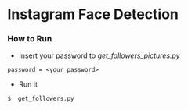 # Instagram Face Detection

### How to Run

  - Insert your password to *get_followers_pictures.py* 
 ```
password = <your password>
```
  - Run it 
 ```
$  get_followers.py
```

